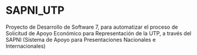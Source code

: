 # SAPNI_UTP
Proyecto de Desarrollo de Software 7, para automatizar el proceso de Solicitud de Apoyo Económico para Representación de la UTP, a través del SAPNI (Sistema de Apoyo para Presentaciones Nacionales e Internacionales)
